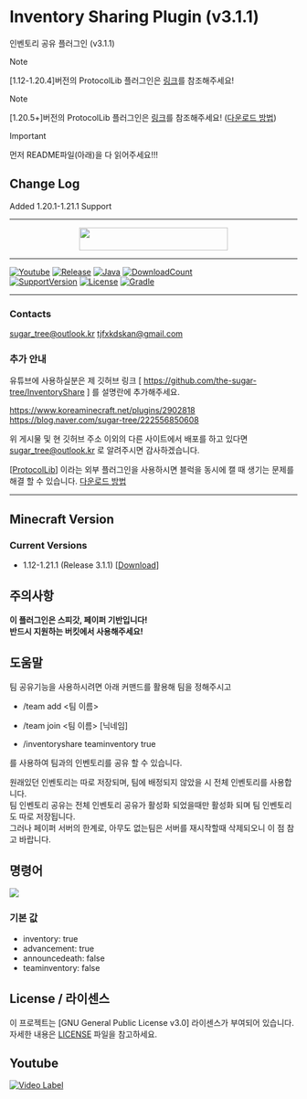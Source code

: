 # Inventory Sharing Plugin (v3.1.1)
인벤토리 공유 플러그인 (v3.1.1)

> [!note]  
> [1.12-1.20.4]버전의 ProtocolLib 플러그인은 [링크](https://github.com/dmulloy2/ProtocolLib/releases)를 참조해주세요!

> [!note]   
> [1.20.5+]버전의 ProtocolLib 플러그인은 [링크](https://ci.dmulloy2.net/job/ProtocolLib/lastBuild/)를 참조해주세요! ([다운로드 방법](https://github.com/the-sugar-tree/InventoryShare/wiki/How-to-download-ProtocolLib))


> [!important]  
> 먼저 README파일(아래)을 다 읽어주세요!!!


## Change Log   
Added 1.20.1-1.21.1 Support

---
<p align="center">
    <a href="https://github.com/the-sugar-tree/InventoryShare/releases/download/v3.1.1/InventoryShare-3.1.1.jar">
        <img src="https://img.shields.io/badge/Plugin%20Download-CLICK-bbbbbb?style=for-the-badge" height="40" width="260">
    </a>
</p>

---
[![Youtube](https://img.shields.io/badge/youtube-sugar_tree-red.svg?logo=youtube&style=for-the-badge)](https://www.youtube.com/channel/UCtqLK2FrJI9BNB0BI8-sWHA)
[![Release](https://img.shields.io/github/v/release/the-sugar-tree/InventoryShare?style=for-the-badge)](https://github.com/the-sugar-tree/InventoryShare/releases/latest)
[![Java](https://img.shields.io/badge/java-21-ED8B00.svg?logo=java&style=for-the-badge)](https://www.azul.com/)
[![DownloadCount](https://img.shields.io/github/downloads/the-sugar-tree/InventoryShare/total?style=for-the-badge)](https://github.com/the-sugar-tree/InventoryShare/releases)   
[![SupportVersion](https://img.shields.io/badge/Supported%20Minecraft%20Version-1.12—1.21.1-green?style=for-the-badge)](https://github.com/the-sugar-tree/InventoryShare)
[![License](https://img.shields.io/github/license/the-sugar-tree/InventoryShare?style=for-the-badge)](https://www.gnu.org/licenses/gpl-3.0.html)
[![Gradle](https://img.shields.io/badge/gradle-8.9-02303A.svg?logo=gradle&style=for-the-badge)](https://gradle.org)

---
### Contacts
<sugar_tree@outlook.kr>
<tjfxkdskan@gmail.com>

### 추가 안내

유튜브에 사용하실분은 제 깃허브 링크 [ https://github.com/the-sugar-tree/InventoryShare ] 를 설명란에 추가해주세요.   

https://www.koreaminecraft.net/plugins/2902818   
https://blog.naver.com/sugar-tree/222556850608   

위 게시물 및 현 깃허브 주소 이외의 다른 사이트에서 배포를 하고 있다면 <sugar_tree@outlook.kr> 로 알려주시면 감사하겠습니다.

\[[ProtocolLib](https://www.spigotmc.org/resources/protocollib.1997)] 이라는 외부 플러그인을 사용하시면 블럭을 동시에 캘 때 생기는 문제를 해결 할 수 있습니다. [다운로드 방법](https://github.com/the-sugar-tree/InventoryShare/wiki/How-to-download-ProtocolLib) 

---

## Minecraft Version
### Current Versions
- 1.12-1.21.1 (Release 3.1.1) \[[Download](https://github.com/the-sugar-tree/InventoryShare/releases/download/v3.1.1/InventoryShare-3.1.1.jar)]

## 주의사항
**이 플러그인은 스피갓, 페이퍼 기반입니다!**   
**반드시 지원하는 버킷에서 사용해주세요!**

## 도움말
팀 공유기능을 사용하시려면 아래 커맨드를 활용해 팀을 정해주시고
- /team add <팀 이름> 
- /team join <팀 이름> \[닉네임]


- /inventoryshare teaminventory true

를 사용하여 팀과의 인벤토리를 공유 할 수 있습니다.  

원래있던 인벤토리는 따로 저장되며, 팀에 배정되지 않았을 시 전체 인벤토리를 사용합니다.  
팀 인벤토리 공유는 전체 인벤토리 공유가 활성화 되었을때만 활성화 되며 팀 인벤토리도 따로 저장됩니다.  
그러나 페이퍼 서버의 한계로, 아무도 없는팀은 서버를 재시작할때 삭제되오니 이 점 참고 바랍니다.

## 명령어
![](https://raw.githubusercontent.com/the-sugar-tree/InventoryShare/master/help_message.png)   
### 기본 값
- inventory: true
- advancement: true
- announcedeath: false
- teaminventory: false

## License / 라이센스

이 프로젝트는 \[GNU General Public License v3.0] 라이센스가 부여되어 있습니다. 자세한 내용은 [LICENSE](https://github.com/the-sugar-tree/InventoryShare/blob/master/LICENSE.md) 파일을 참고하세요.

## Youtube
[![Video Label](http://img.youtube.com/vi/PI6eTCOs-x4/0.jpg)](https://www.youtube.com/watch?v=PI6eTCOs-x4)
